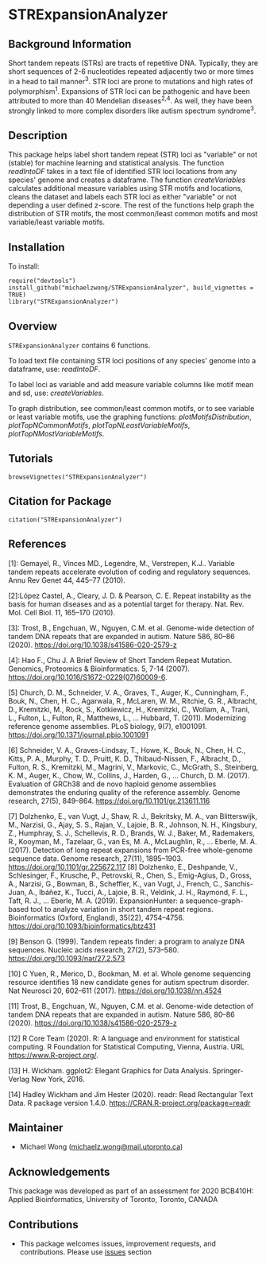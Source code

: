 # STRExpansionAnalyzer

## Background Information
Short tandem repeats (STRs) are tracts of repetitive DNA. Typically, they are
short sequences of 2-6 nucleotides repeated adjacently two or more times in a head
to tail manner<sup>3</sup>. STR loci are prone to mutations and high rates of polymorphism<sup>1</sup>. Expansions
of STR loci can be pathogenic and have been attributed to more than 40 Mendelian diseases<sup>2,4</sup>.
As well, they have been strongly linked to more complex disorders like autism spectrum syndrome<sup>3</sup>.

## Description
This package helps label short tandem repeat (STR) loci as "variable" or not (stable) for machine learning and statistical analysis.
The function *readIntoDF* takes in a text file of identified STR loci locations from any species' genome and creates a dataframe.
The function *createVariables* calculates additional measure variables using STR motifs and locations, cleans the dataset and labels each STR loci as either "variable" or not depending a user defined z-score.
The rest of the functions help graph the distribution of STR motifs, the most common/least common motifs and most variable/least variable motifs.


## Installation
To install:
```
require("devtools")
install_github("michaelzwong/STRExpansionAnalyzer", build_vignettes = TRUE)
library("STRExpansionAnalyzer")
```

## Overview
`STRExpansionAnalyzer` contains 6 functions.

To load text file containing STR loci positions of any species' genome 
into a dataframe, use: *readIntoDF*.

To label loci as variable and add measure variable columns like motif mean and
sd, use: *createVariables*.

To graph distribution, see common/least common motifs, or to see variable or 
least variable motifs, use the graphing functions: *plotMotifsDistribution*, *plotTopNCommonMotifs*, *plotTopNLeastVariableMotifs*, *plotTopNMostVariableMotifs*.

## Tutorials
```
browseVignettes("STRExpansionAnalyzer")
```
## Citation for Package
```
citation("STRExpansionAnalyzer")
```

## References
[1]: Gemayel, R., Vinces MD., Legendre, M., Verstrepen, K.J.. Variable tandem repeats accelerate evolution of coding and regulatory sequences. Annu Rev Genet 44, 445–77 (2010).

[2]:López Castel, A., Cleary, J. D. & Pearson, C. E. Repeat instability as the basis for human diseases and as a potential target for therapy. Nat. Rev. Mol. Cell Biol. 11, 165–170 (2010).

[3]: Trost, B., Engchuan, W., Nguyen, C.M. et al. Genome-wide detection of tandem DNA repeats that are expanded in autism. Nature 586, 80–86 (2020). https://doi.org/10.1038/s41586-020-2579-z

[4]: Hao F., Chu J. A Brief Review of Short Tandem Repeat Mutation. Genomics, Proteomics & Bioinformatics. 5, 7-14 (2007). https://doi.org/10.1016/S1672-0229(07)60009-6.

[5] Church, D. M., Schneider, V. A., Graves, T., Auger, K., Cunningham, F., Bouk, N., Chen, H. C., Agarwala, R., McLaren, W. M., Ritchie, G. R., Albracht, D., Kremitzki, M., Rock, S., Kotkiewicz, H., Kremitzki, C., Wollam, A., Trani, L., Fulton, L., Fulton, R., Matthews, L., … Hubbard, T. (2011). Modernizing reference genome assemblies. PLoS biology, 9(7), e1001091. https://doi.org/10.1371/journal.pbio.1001091

[6] Schneider, V. A., Graves-Lindsay, T., Howe, K., Bouk, N., Chen, H. C., Kitts, P. A., Murphy, T. D., Pruitt, K. D., Thibaud-Nissen, F., Albracht, D., Fulton, R. S., Kremitzki, M., Magrini, V., Markovic, C., McGrath, S., Steinberg, K. M., Auger, K., Chow, W., Collins, J., Harden, G., … Church, D. M. (2017). Evaluation of GRCh38 and de novo haploid genome assemblies demonstrates the enduring quality of the reference assembly. Genome research, 27(5), 849–864. https://doi.org/10.1101/gr.213611.116

[7] Dolzhenko, E., van Vugt, J., Shaw, R. J., Bekritsky, M. A., van Blitterswijk, M., Narzisi, G., Ajay, S. S., Rajan, V., Lajoie, B. R., Johnson, N. H., Kingsbury, Z., Humphray, S. J., Schellevis, R. D., Brands, W. J., Baker, M., Rademakers, R., Kooyman, M., Tazelaar, G., van Es, M. A., McLaughlin, R., … Eberle, M. A. (2017). Detection of long repeat expansions from PCR-free whole-genome sequence data. Genome research, 27(11), 1895–1903. https://doi.org/10.1101/gr.225672.117
[8] Dolzhenko, E., Deshpande, V., Schlesinger, F., Krusche, P., Petrovski, R., Chen, S., Emig-Agius, D., Gross, A., Narzisi, G., Bowman, B., Scheffler, K., van Vugt, J., French, C., Sanchis-Juan, A., Ibáñez, K., Tucci, A., Lajoie, B. R., Veldink, J. H., Raymond, F. L., Taft, R. J., … Eberle, M. A. (2019). ExpansionHunter: a sequence-graph-based tool to analyze variation in short tandem repeat regions. Bioinformatics (Oxford, England), 35(22), 4754–4756. https://doi.org/10.1093/bioinformatics/btz431

[9] Benson G. (1999). Tandem repeats finder: a program to analyze DNA sequences. Nucleic acids research, 27(2), 573–580. https://doi.org/10.1093/nar/27.2.573

[10] C Yuen, R., Merico, D., Bookman, M. et al. Whole genome sequencing resource identifies 18 new candidate genes for autism spectrum disorder. Nat Neurosci 20, 602–611 (2017). https://doi.org/10.1038/nn.4524

[11] Trost, B., Engchuan, W., Nguyen, C.M. et al. Genome-wide detection of tandem DNA repeats that are expanded in autism. Nature 586, 80–86 (2020). https://doi.org/10.1038/s41586-020-2579-z

[12] R Core Team (2020). R: A language and environment for statistical 
computing. R Foundation for Statistical Computing, Vienna, Austria. URL https://www.R-project.org/.

[13] H. Wickham. ggplot2: Elegant Graphics for Data Analysis. Springer-Verlag
New York, 2016.

[14] Hadley Wickham and Jim Hester (2020). readr: Read Rectangular Text Data.
R package version 1.4.0. https://CRAN.R-project.org/package=readr

## Maintainer
* Michael Wong (michaelz.wong@mail.utoronto.ca)

## Acknowledgements

This package was developed as part of an assessment for 2020 BCB410H: Applied Bioinformatics, University of Toronto, Toronto, CANADA

## Contributions
* This package welcomes issues, improvement requests, and contributions. Please use [issues](https://github.com/michaelzwong/STRExpansionAnalyzer/issues) section
